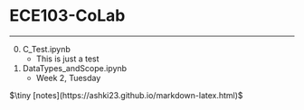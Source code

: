 # ECE103-CoLab
---

0. C_Test.ipynb
    - This is just a test
1. DataTypes_andScope.ipynb
    - Week 2, Tuesday


$\tiny [notes](https://ashki23.github.io/markdown-latex.html)$